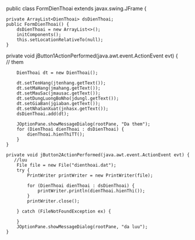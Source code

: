 public class FormDienThoai extends javax.swing.JFrame {

    private ArrayList<DienThoai> dsDienThoai;
    public FormDienThoai() {
        dsDienThoai = new ArrayList<>();
        initComponents();
        this.setLocationRelativeTo(null);
    }
 private void jButton1ActionPerformed(java.awt.event.ActionEvent evt) {                                         
        // them
        
        DienThoai dt = new DienThoai();
        
        dt.setTenHang(jtenhang.getText());
        dt.setMaHang(jmahang.getText());
        dt.setMauSac(jmausac.getText());
        dt.setDungLuongBoNho(jdungl.getText());
        dt.setGiaBan(jgiaban.getText());
        dt.setNhaSanXuat(jnhasx.getText());
        dsDienThoai.add(dt);
        
        JOptionPane.showMessageDialog(rootPane, "Da them");
        for (DienThoai dienThoai : dsDienThoai) {
            dienThoai.hienThiTT();
        }
    }                                        

    private void jButton2ActionPerformed(java.awt.event.ActionEvent evt) {                                         
       //luu
        File file = new File("dienthoai.dat");
        try {
            PrintWriter printWriter = new PrintWriter(file);
            
            for (DienThoai dienThoai : dsDienThoai) {
                printWriter.println(dienThoai.hienThi());
            }
            printWriter.close();
            
        } catch (FileNotFoundException ex) {
           
        }
        JOptionPane.showMessageDialog(rootPane, "da luu");
    }                                   
